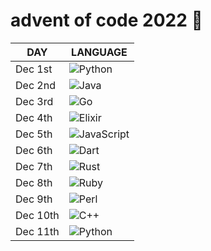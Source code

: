 # advent of code 2022 🎄

| DAY      | LANGUAGE                                                                                                                     |
| -------- | ---------------------------------------------------------------------------------------------------------------------------- |
| Dec 1st  | ![Python](https://img.shields.io/badge/python-3670A0?style=for-the-badge&logo=python&logoColor=ffdd54)                       |
| Dec 2nd  | ![Java](https://img.shields.io/badge/java-%23ED8B00.svg?style=for-the-badge&logo=java&logoColor=white)                       |
| Dec 3rd  | ![Go](https://img.shields.io/badge/go-%2300ADD8.svg?style=for-the-badge&logo=go&logoColor=white)                             |
| Dec 4th  | ![Elixir](https://img.shields.io/badge/elixir-%234B275F.svg?style=for-the-badge&logo=elixir&logoColor=white)                 |
| Dec 5th  | ![JavaScript](https://img.shields.io/badge/javascript-%23323330.svg?style=for-the-badge&logo=javascript&logoColor=%23F7DF1E) |
| Dec 6th  | ![Dart](https://img.shields.io/badge/dart-%230175C2.svg?style=for-the-badge&logo=dart&logoColor=white)                       |
| Dec 7th  | ![Rust](https://img.shields.io/badge/rust-%23000000.svg?style=for-the-badge&logo=rust&logoColor=white)                       |
| Dec 8th  | ![Ruby](https://img.shields.io/badge/ruby-%23CC342D.svg?style=for-the-badge&logo=ruby&logoColor=white)                       |
| Dec 9th  | ![Perl](https://img.shields.io/badge/perl-%2339457E.svg?style=for-the-badge&logo=perl&logoColor=white)                       |
| Dec 10th | ![C++](https://img.shields.io/badge/c++-%2300599C.svg?style=for-the-badge&logo=c%2B%2B&logoColor=white)                      |
| Dec 11th | ![Python](https://img.shields.io/badge/python-3670A0?style=for-the-badge&logo=python&logoColor=ffdd54)                       |
